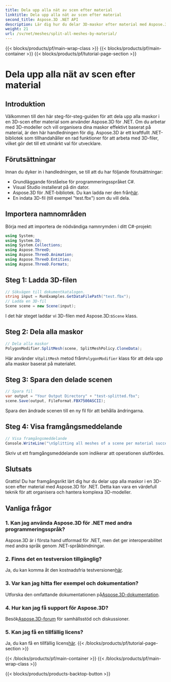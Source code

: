 ```yaml
---
title: Dela upp alla nät av scen efter material
linktitle: Dela upp alla nät av scen efter material
second_title: Aspose.3D .NET API
description: Lär dig hur du delar 3D-maskor efter material med Aspose.3D för .NET. Följ vår steg-för-steg-guide för effektiv organisation och hantering av 3D-modeller.
weight: 21
url: /sv/net/meshes/split-all-meshes-by-material/
---
```


{{< blocks/products/pf/main-wrap-class >}}
{{< blocks/products/pf/main-container >}}
{{< blocks/products/pf/tutorial-page-section >}}

# Dela upp alla nät av scen efter material

## Introduktion
Välkommen till den här steg-för-steg-guiden för att dela upp alla maskor i en 3D-scen efter material som använder Aspose.3D för .NET. Om du arbetar med 3D-modeller och vill organisera dina maskor effektivt baserat på material, är den här handledningen för dig. Aspose.3D är ett kraftfullt .NET-bibliotek som tillhandahåller en rad funktioner för att arbeta med 3D-filer, vilket gör det till ett utmärkt val för utvecklare.
## Förutsättningar
Innan du dyker in i handledningen, se till att du har följande förutsättningar:
- Grundläggande förståelse för programmeringsspråket C#.
- Visual Studio installerat på din dator.
-  Aspose.3D för .NET-bibliotek. Du kan ladda ner den från[här](https://releases.aspose.com/3d/net/).
- En indata 3D-fil (till exempel "test.fbx") som du vill dela.
## Importera namnområden
Börja med att importera de nödvändiga namnrymden i ditt C#-projekt:
```csharp
using System;
using System.IO;
using System.Collections;
using Aspose.ThreeD;
using Aspose.ThreeD.Animation;
using Aspose.ThreeD.Entities;
using Aspose.ThreeD.Formats;
```
## Steg 1: Ladda 3D-filen
```csharp
// Sökvägen till dokumentkatalogen.
string input = RunExamples.GetDataFilePath("test.fbx");
// Ladda en 3D-fil
Scene scene = new Scene(input);
```
 I det här steget laddar vi 3D-filen med Aspose.3D:s`Scene` klass.
## Steg 2: Dela alla maskor
```csharp
// Dela alla maskor
PolygonModifier.SplitMesh(scene, SplitMeshPolicy.CloneData);
```
 Här använder vi`SplitMesh` metod från`PolygonModifier` klass för att dela upp alla maskor baserat på materialet.
## Steg 3: Spara den delade scenen
```csharp
// Spara fil
var output = "Your Output Directory" + "test-splitted.fbx";
scene.Save(output, FileFormat.FBX7500ASCII);
```
Spara den ändrade scenen till en ny fil för att behålla ändringarna.
## Steg 4: Visa framgångsmeddelande
```csharp
// Visa framgångsmeddelande
Console.WriteLine("\nSplitting all meshes of a scene per material successfully.\nFile saved at " + output);
```
Skriv ut ett framgångsmeddelande som indikerar att operationen slutfördes.
## Slutsats
Grattis! Du har framgångsrikt lärt dig hur du delar upp alla maskor i en 3D-scen efter material med Aspose.3D för .NET. Detta kan vara en värdefull teknik för att organisera och hantera komplexa 3D-modeller.
## Vanliga frågor
### 1. Kan jag använda Aspose.3D för .NET med andra programmeringsspråk?
Aspose.3D är i första hand utformad för .NET, men det ger interoperabilitet med andra språk genom .NET-språkbindningar.
### 2. Finns det en testversion tillgänglig?
 Ja, du kan komma åt den kostnadsfria testversionen[här](https://releases.aspose.com/).
### 3. Var kan jag hitta fler exempel och dokumentation?
 Utforska den omfattande dokumentationen på[Aspose.3D-dokumentation](https://reference.aspose.com/3d/net/).
### 4. Hur kan jag få support för Aspose.3D?
 Besök[Aspose.3D-forum](https://forum.aspose.com/c/3d/18) för samhällsstöd och diskussioner.
### 5. Kan jag få en tillfällig licens?
 Ja, du kan få en tillfällig licens[här](https://purchase.aspose.com/temporary-license/).
{{< /blocks/products/pf/tutorial-page-section >}}

{{< /blocks/products/pf/main-container >}}
{{< /blocks/products/pf/main-wrap-class >}}

{{< blocks/products/products-backtop-button >}}
